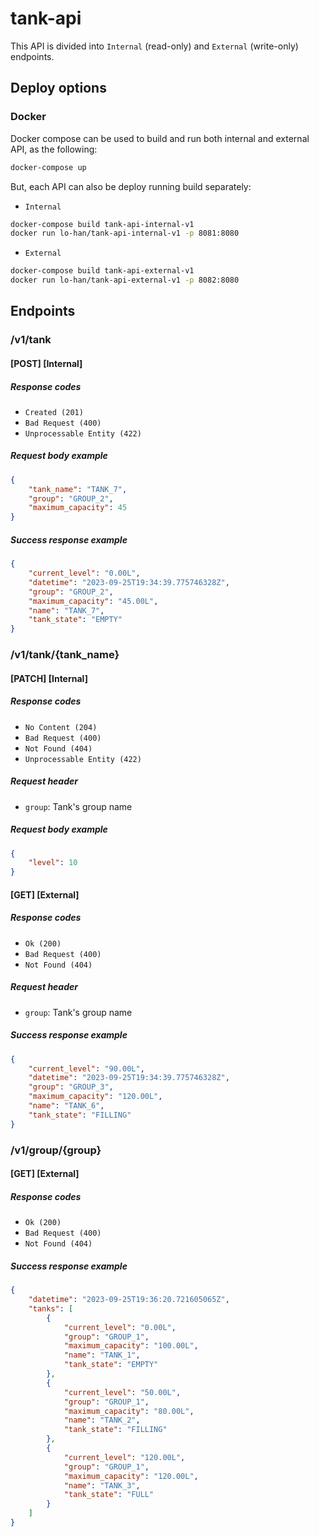 # tank-api
This API is divided into `Internal` (read-only) and `External` (write-only) endpoints.

## Deploy options

### Docker

Docker compose can be used to build and run both internal and external API, as the following:
``` bash
docker-compose up
```

But, each API can also be deploy running build separately:

- `Internal`

``` bash
docker-compose build tank-api-internal-v1
docker run lo-han/tank-api-internal-v1 -p 8081:8080
```

- `External`

``` bash
docker-compose build tank-api-external-v1
docker run lo-han/tank-api-external-v1 -p 8082:8080
```

## Endpoints

### /v1/tank

#### [POST] [Internal]

##### Response codes

- `Created (201)`
- `Bad Request (400)`
- `Unprocessable Entity (422)`

##### Request body example
``` json
{
    "tank_name": "TANK_7",
    "group": "GROUP_2",
    "maximum_capacity": 45
}
```

##### Success response example
``` json
{
    "current_level": "0.00L",
    "datetime": "2023-09-25T19:34:39.775746328Z",
    "group": "GROUP_2",
    "maximum_capacity": "45.00L",
    "name": "TANK_7",
    "tank_state": "EMPTY"
}
```

### /v1/tank/{tank_name}

#### [PATCH] [Internal]

##### Response codes

- `No Content (204)`
- `Bad Request (400)`
- `Not Found (404)`
- `Unprocessable Entity (422)`

##### Request header

- `group`: Tank's group name

##### Request body example
``` json
{
    "level": 10
}
```

#### [GET] [External]

##### Response codes

- `Ok (200)`
- `Bad Request (400)`
- `Not Found (404)`

##### Request header

- `group`: Tank's group name

##### Success response example
``` json
{
    "current_level": "90.00L",
    "datetime": "2023-09-25T19:34:39.775746328Z",
    "group": "GROUP_3",
    "maximum_capacity": "120.00L",
    "name": "TANK_6",
    "tank_state": "FILLING"
}
```

### /v1/group/{group}

#### [GET] [External]

##### Response codes

- `Ok (200)`
- `Bad Request (400)`
- `Not Found (404)`

##### Success response example
``` json
{
    "datetime": "2023-09-25T19:36:20.721605065Z",
    "tanks": [
        {
            "current_level": "0.00L",
            "group": "GROUP_1",
            "maximum_capacity": "100.00L",
            "name": "TANK_1",
            "tank_state": "EMPTY"
        },
        {
            "current_level": "50.00L",
            "group": "GROUP_1",
            "maximum_capacity": "80.00L",
            "name": "TANK_2",
            "tank_state": "FILLING"
        },
        {
            "current_level": "120.00L",
            "group": "GROUP_1",
            "maximum_capacity": "120.00L",
            "name": "TANK_3",
            "tank_state": "FULL"
        }
    ]
}
```

